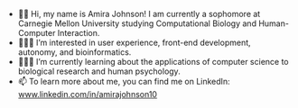 - 👋🏾 Hi, my name is Amira Johnson! I am currently a sophomore at Carnegie Mellon University studying Computational Biology and Human-Computer Interaction.
- 👩🏾‍🔬 I’m interested in user experience, front-end development, autonomy, and bioinformatics.
- 👩🏾‍🏫 I’m currently learning about the applications of computer science to biological research and human psychology.
- 📫 To learn more about me, you can find me on LinkedIn: www.linkedin.com/in/amirajohnson10

<!---
amirajohnson/amirajohnson is a ✨ special ✨ repository because its `README.md` (this file) appears on your GitHub profile.
You can click the Preview link to take a look at your changes.
--->
